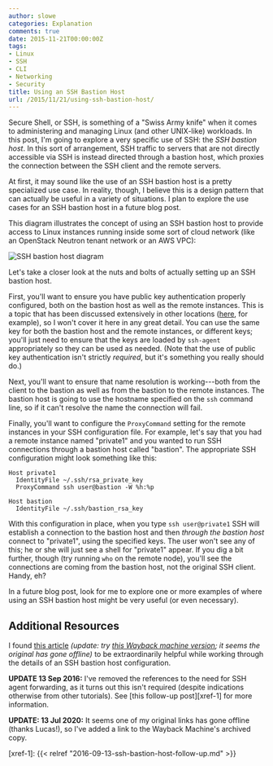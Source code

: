 ```yaml
---
author: slowe
categories: Explanation
comments: true
date: 2015-11-21T00:00:00Z
tags:
- Linux
- SSH
- CLI
- Networking
- Security
title: Using an SSH Bastion Host
url: /2015/11/21/using-ssh-bastion-host/
---
```


Secure Shell, or SSH, is something of a "Swiss Army knife" when it comes to administering and managing Linux (and other UNIX-like) workloads. In this post, I'm going to explore a very specific use of SSH: the _SSH bastion host_. In this sort of arrangement, SSH traffic to servers that are not directly accessible via SSH is instead directed through a bastion host, which proxies the connection between the SSH client and the remote servers.

At first, it may sound like the use of an SSH bastion host is a pretty specialized use case. In reality, though, I believe this is a design pattern that can actually be useful in a variety of situations. I plan to explore the use cases for an SSH bastion host in a future blog post.

This diagram illustrates the concept of using an SSH bastion host to provide access to Linux instances running inside some sort of cloud network (like an OpenStack Neutron tenant network or an AWS VPC):

![SSH bastion host diagram](/public/img/ssh-bastion-host.png)

Let's take a closer look at the nuts and bolts of actually setting up an SSH bastion host.

First, you'll want to ensure you have public key authentication properly configured, both on the bastion host as well as the remote instances. This is a topic that has been discussed extensively in other locations ([here][link-2], for example), so I won't cover it here in any great detail. You can use the same key for both the bastion host and the remote instances, or different keys; you'll just need to ensure that the keys are loaded by `ssh-agent` appropriately so they can be used as needed. (Note that the use of public key authentication isn't strictly _required_, but it's something you really should do.)

Next, you'll want to ensure that name resolution is working---both from the client to the bastion as well as from the bastion to the remote instances. The bastion host is going to use the hostname specified on the `ssh` command line, so if it can't resolve the name the connection will fail.

Finally, you'll want to configure the `ProxyCommand` setting for the remote instances in your SSH configuration file. For example, let's say that you had a remote instance named "private1" and you wanted to run SSH connections through a bastion host called "bastion". The appropriate SSH configuration might look something like this:

```text
Host private1
  IdentityFile ~/.ssh/rsa_private_key
  ProxyCommand ssh user@bastion -W %h:%p

Host bastion
  IdentityFile ~/.ssh/bastion_rsa_key
```

With this configuration in place, when you type `ssh user@private1` SSH will establish a connection to the bastion host and then _through the bastion host_ connect to "private1", using the specified keys. The user won't see any of this; he or she will just see a shell for "private1" appear. If you dig a bit further, though (try running `who` on the remote node), you'll see the connections are coming from the bastion host, not the original SSH client. Handy, eh?

In a future blog post, look for me to explore one or more examples of where using an SSH bastion host might be very useful (or even necessary).

## Additional Resources

I found [this article][link-1] _(update: try [this Wayback machine version][link-3]; it seems the original has gone offline)_ to be extraordinarily helpful while working through the details of an SSH bastion host configuration.

**UPDATE 13 Sep 2016:** I've removed the references to the need for SSH agent forwarding, as it turns out this isn't required (despite indications otherwise from other tutorials). See [this follow-up post][xref-1] for more information.

**UPDATE: 13 Jul 2020:** It seems one of my original links has gone offline (thanks Lucas!), so I've added a link to the Wayback Machine's archived copy.

[link-1]: https://10mi2.wordpress.com/2015/01/14/using-ssh-through-a-bastion-host-transparently/
[link-2]: https://kb.iu.edu/d/aews
[link-3]: http://web.archive.org/web/20170413054605/https://10mi2.wordpress.com/2015/01/14/using-ssh-through-a-bastion-host-transparently/
[xref-1]: {{< relref "2016-09-13-ssh-bastion-host-follow-up.md" >}}

